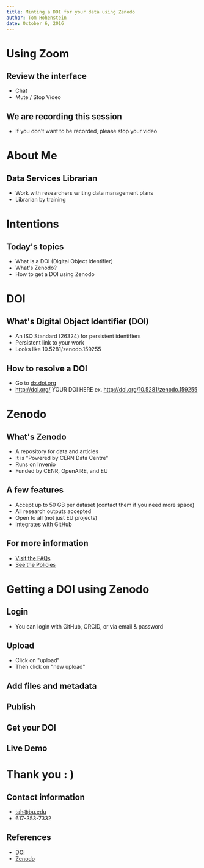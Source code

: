 ```yaml
---
title: Minting a DOI for your data using Zenodo 
author: Tom Hohenstein 
date: October 6, 2016
---
```


# Using Zoom 

## Review the interface 

+ Chat 
+ Mute / Stop Video 

## We are recording this session 

+ If you don't want to be recorded, please stop your video 

# About Me 

## Data Services Librarian 

+ Work with researchers writing data management plans 
+ Librarian by training 

# Intentions  

## Today's topics
+ What is a DOI (Digital Object Identifier) 
+ What's Zenodo?  
+ How to get a DOI using Zenodo 

# DOI 

## What's Digital Object Identifier (DOI)

+ An ISO Standard (26324) for persistent identifiers 
+ Persistent link to your work 
+ Looks like 10.5281/zenodo.159255 

## How to resolve a DOI 

+ Go to [dx.doi.org](https://dx.doi.org/)
+ http://doi.org/ YOUR DOI HERE ex. http://doi.org/10.5281/zenodo.159255 

# Zenodo 

## What's Zenodo 

+ A repository for data and articles 
+ It is "Powered by CERN Data Centre"
+ Runs on Invenio 
+ Funded by CENR, OpenAIRE, and EU 

## A few features 

+ Accept up to 50 GB per dataset (contact them if you need more space)
+ All research outputs accepted 
+ Open to all (not just EU projects)
+ Integrates with GitHub

## For more information 

+ [Visit the FAQs](https://zenodo.org/faq)
+ [See the Policies](https://zenodo.org/policies)

# Getting a DOI using Zenodo 

## Login 

+ You can login with GitHub, ORCID, or via email & password 

## Upload 

+ Click on "upload" 
+ Then click on "new upload"

## Add files and metadata 

## Publish 

## Get your DOI 

## Live Demo 

# Thank you : ) 

## Contact information 

+ tah@bu.edu 
+ 617-353-7332 

## References 

+ [DOI](https://www.doi.org/)
+ [Zenodo](https://zenodo.org/)

